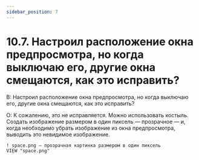 ```yaml
---
sidebar_position: 7
---
```


# 10.7. Настроил расположение окна предпросмотра, но когда выключаю его, другие окна смещаются, как это исправить?
<!-- [:faq_10_07] -->
В: Настроил расположение окна предпросмотра, но когда выключаю его, другие окна смещаются, как это исправить?

О:
К сожалению, это не исправляется. Можно использовать костыль. Создать изображение размером в один пиксель — прозрачное — и, когда необходимо убрать изображение из окна предпросмотра, выводить это невидимое изображение.
```qsp
! space.png — прозрачная картинка размером в один пиксель
VIEW "space.png"
```
